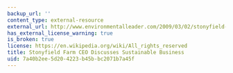 ```yaml
---
backup_url: ''
content_type: external-resource
external_url: http://www.environmentalleader.com/2009/03/02/stonyfield-farm-ceo-discusses-sustainable-business/
has_external_license_warning: true
is_broken: true
license: https://en.wikipedia.org/wiki/All_rights_reserved
title: Stonyfield Farm CEO Discusses Sustainable Business
uid: 7a40b2ee-5d20-4223-b45b-bc2071b7a45f
---
```

